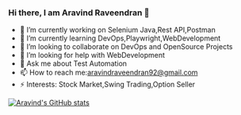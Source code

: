 ### Hi there, I am Aravind Raveendran 👋

- 🔭 I’m currently working on Selenium Java,Rest API,Postman
- 🌱 I’m currently learning DevOps,Playwright,WebDevelopment
- 👯 I’m looking to collaborate on DevOps and OpenSource Projects
- 🤔 I’m looking for help with WebDevelopment
- 💬 Ask me about Test Automation
- 📫 How to reach me:aravindraveendran92@gmail.com
- ⚡ Interests: Stock Market,Swing Trading,Option Seller


[![Aravind's GitHub stats](https://github-readme-stats.vercel.app/api?username=aravindraveendran7&show_icons=true)](https://github.com/anuraghazra/github-readme-stats)

